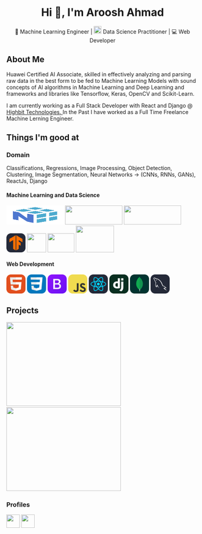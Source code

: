 <h1 align="center">Hi 👋, I'm Aroosh Ahmad</h1>

<p align="center">🤖 Machine Learning Engineer | <img src="https://png.pngtree.com/png-vector/20220607/ourmid/pngtree-chart-and-background-data-trend-png-image_4849926.png" color="white" width="20px" height="20px" />  Data Science Practitioner |  💻 Web Developer  </p>

<!-- <img src="https://media0.giphy.com/media/RbDKaczqWovIugyJmW/giphy.gif?cid=ecf05e47q8slyglgxyruo90kqkc5k8b172dnswgnqqicarft&rid=giphy.gif&ct=g" width="40%" height="auto"/> -->

<h2> About Me </h2>
<p>Huawei Certified AI Associate, skilled in effectively analyzing and parsing raw
data in the best form to be fed to Machine Learning Models with sound
concepts of AI algorithms in Machine Learning and Deep Learning and
frameworks and libraries like Tensorflow, Keras, OpenCV and Scikit-Learn.</p>

<p> I am currently working as a Full Stack Developer with React and Django @ <a href ="https://highbitsol.com/">Highbit Technologies.
 </a>  In the Past I have worked as a Full Time Freelance Machine Lerning Engineer. </p>





<h2> Things I'm good at </ h2>  
<h3>Domain</h3>
<span>Classifications, Regressions, Image Processing, Object Detection, Clustering, Image Segmentation, Neural Networks -> (CNNs, RNNs, GANs), ReactJs, Django</span>
<h4> Machine Learning and Data Science</h4>
<p>
  <img src="https://github.com/valohai/ml-logos/blob/master/numpy.svg" width="150px" height="50px"/> 
  <img src="https://github.com/valohai/ml-logos/blob/master/pandas.svg" width="150px" height="50px"/>
  <img src="https://github.com/valohai/ml-logos/blob/master/matplotlib.svg" width="150px" height="50px"/>
  
  <img src="https://github.com/tandpfun/skill-icons/blob/main/icons/TensorFlow-Dark.svg" width="50px" height="50px"/> 
  <img src="https://github.com/valohai/ml-logos/blob/master/keras.svg" width="50px" height="50px"/>
  <img src="https://seeklogo.com/images/S/scikit-learn-logo-8766D07E2E-seeklogo.com.png" width="70px" height="50px"/>
   <img src="https://www.vectorlogo.zone/logos/opencv/opencv-ar21.svg" width="100px" height="70px"/>
</p>

<h4>Web Development</h4>

<p>
<img src ="https://github.com/tandpfun/skill-icons/blob/main/icons/HTML.svg" width="50px" height="50px"/>
<img src ="https://github.com/tandpfun/skill-icons/blob/main/icons/CSS.svg" width="50px" height="50px"/>
<img src="https://github.com/tandpfun/skill-icons/blob/main/icons/Bootstrap.svg"  width="50px" height="50px"/>
<img src="https://github.com/tandpfun/skill-icons/blob/main/icons/JavaScript.svg"  width="50px" height="50px"/>

<img src="https://github.com/tandpfun/skill-icons/blob/main/icons/React-Dark.svg"  width="50px" height="50px"/> 
<img src="https://github.com/tandpfun/skill-icons/blob/main/icons/Django.svg"  width="50px" height="50px"/>
<img src="https://github.com/tandpfun/skill-icons/blob/main/icons/MongoDB.svg"  width="50px" height="50px"/>
<img src="https://github.com/tandpfun/skill-icons/blob/main/icons/MySQL-Dark.svg"  width="50px" height="50px"/>
</p>


<h2>Projects </h2>
<p>
 <a href = "http://www.sensaware.io/"><img src="https://github.com/ArshAhmadDogar/ArshAhmadDogar/blob/main/sensaware.png" width="300px" height="220px"/></a>
 <a href = "https://goindia.care/" ><img src="https://github.com/ArshAhmadDogar/ArshAhmadDogar/blob/main/goindia.png" width="300px" height="220px"/></a>
</p>

<h3>Profiles</ h3>

<br/>

<p>
  <a href="www.linkedin.com/in/aroosh-ahmad"><img src="https://github.com/gauravghongde/social-icons/blob/master/SVG/Color/LinkedIN.svg"  width="35px" height="35px"/></a>
    <a href="https://www.kaggle.com/arshahmad22"><img src="https://www.vectorlogo.zone/logos/kaggle/kaggle-icon.svg"  width="35px" height="35px"/></a>
</p>
  
